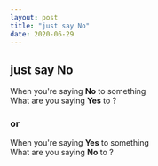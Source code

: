 ```yaml
---
layout: post
title: "just say No"
date: 2020-06-29
---
```



## just say No

When you're saying **No** to something  
What are you saying **Yes** to ?

### or

When you're saying **Yes** to something  
What are you saying **No** to ?
